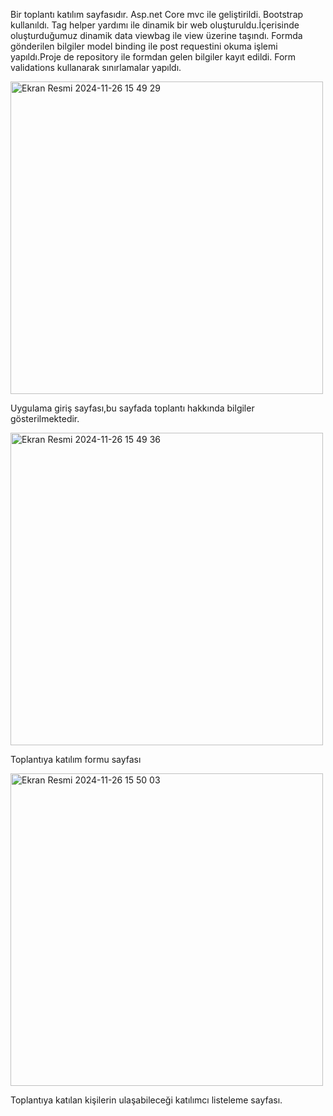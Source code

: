 Bir toplantı katılım sayfasıdır. 
Asp.net Core mvc ile geliştirildi. Bootstrap kullanıldı. 
Tag helper yardımı ile dinamik bir web oluşturuldu.İçerisinde oluşturduğumuz dinamik
data viewbag ile view üzerine taşındı.
Formda gönderilen bilgiler model binding ile post requestini okuma işlemi yapıldı.Proje de repository ile formdan gelen bilgiler kayıt edildi. 
Form validations kullanarak sınırlamalar yapıldı.

<img width="500" alt="Ekran Resmi 2024-11-26 15 49 29" src="https://github.com/user-attachments/assets/b45ad927-bdc0-4c52-b25a-b66e37c8cfcb">

Uygulama giriş sayfası,bu sayfada toplantı hakkında bilgiler gösterilmektedir.

<img width="500" alt="Ekran Resmi 2024-11-26 15 49 36" src="https://github.com/user-attachments/assets/f08b14e1-e678-4c06-a1f7-5d14edc644bb">

Toplantıya katılım formu sayfası

<img width="500" alt="Ekran Resmi 2024-11-26 15 50 03" src="https://github.com/user-attachments/assets/5fa19b9c-d957-49fb-ae6f-6d166f307e5e">

Toplantıya katılan kişilerin ulaşabileceği katılımcı listeleme sayfası.
